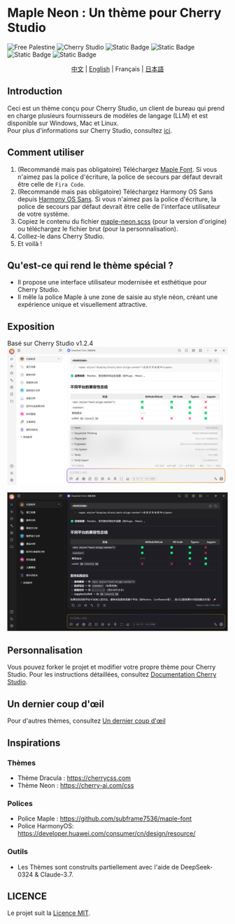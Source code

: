 # Maple Neon : Un thème pour Cherry Studio
![Free Palestine](https://freepalestinemovement.org/wp-content/uploads/2013/06/banner.jpg)
![Cherry Studio](https://www.cherry-ai.com/assets/cherry-logo-CtmH594q.svg)
![Static Badge](https://img.shields.io/badge/Tailored_for-Cherry_Studio-red?logo=Github)
![Static Badge](https://img.shields.io/badge/License-MIT-blue)
![Static Badge](https://img.shields.io/badge/Language-SCSS-pink?logo=css)
![Static Badge](https://img.shields.io/badge/Pre--Release-v1.2.0-orange)
<div style="text-align: center">
<a href="https://github.com/BoningtonChen/CherryStudio_themes/blob/master/docs/README.zh.md">中文</a> | 
<a href="https://github.com/BoningtonChen/CherryStudio_themes/blob/master/README.md">English</a> |
Français |
<a href="https://github.com/BoningtonChen/CherryStudio_themes/blob/master/docs/README.ja.md">日本語</a>
</div>

## Introduction
Ceci est un thème conçu pour Cherry Studio, un client de bureau qui prend en charge plusieurs fournisseurs de modèles de langage (LLM) et est disponible sur Windows, Mac et Linux. \
Pour plus d'informations sur Cherry Studio, consultez [ici](https://github.com/CherryHQ/cherry-studio).

## Comment utiliser
1. (Recommandé mais pas obligatoire) Téléchargez [Maple Font](https://github.com/subframe7536/maple-font/releases/download/v7.2/MapleMono-NF-CN-unhinted.zip). Si vous n'aimez pas la police d'écriture, la police de secours par défaut devrait être celle de `Fira Code`.
2. (Recommandé mais pas obligatoire) Téléchargez Harmony OS Sans depuis [Harmony OS Sans](https://developer.huawei.com/images/download/general/HarmonyOS-Sans.zip). Si vous n'aimez pas la police d'écriture, la police de secours par défaut devrait être celle de l'interface utilisateur de votre système.
3. Copiez le contenu du fichier [maple-neon.scss](../themes/maple-neon.scss) (pour la version d'origine) ou téléchargez le fichier brut (pour la personnalisation).
4. Colliez-le dans Cherry Studio.
5. Et voilà !

## Qu'est-ce qui rend le thème spécial ?
- Il propose une interface utilisateur modernisée et esthétique pour Cherry Studio.
- Il mêle la police Maple à une zone de saisie au style néon, créant une expérience unique et visuellement attractive.

## Exposition
Basé sur Cherry Studio v1.2.4
![Page claire](../examples/main-page-light.png)

![Page sombre](../examples/main-page-dark.png)

## Personnalisation
Vous pouvez forker le projet et modifier votre propre thème pour Cherry Studio. Pour les instructions détaillées, consultez [Documentation Cherry Studio](https://docs.cherry-ai.com/personalization-settings/css).

## Un dernier coup d'œil
Pour d'autres thèmes, consultez [Un dernier coup d'œil](../OneMoreGlance.md)

## Inspirations
### Thèmes
- Thème Dracula : https://cherrycss.com
- Thème Neon : https://cherry-ai.com/css

### Polices
- Police Maple : https://github.com/subframe7536/maple-font
- Police HarmonyOS: https://developer.huawei.com/consumer/cn/design/resource/

### Outils  
- Les Thèmes sont construits partiellement avec l'aide de DeepSeek-0324 & Claude-3.7.

## LICENCE
Le projet suit la [Licence MIT](../LICENSE).